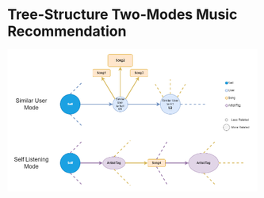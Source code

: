 # Tree-Structure Two-Modes Music Recommendation

![alt text](Images/TreeMusicRecommendation_structure_v1_white.png)
